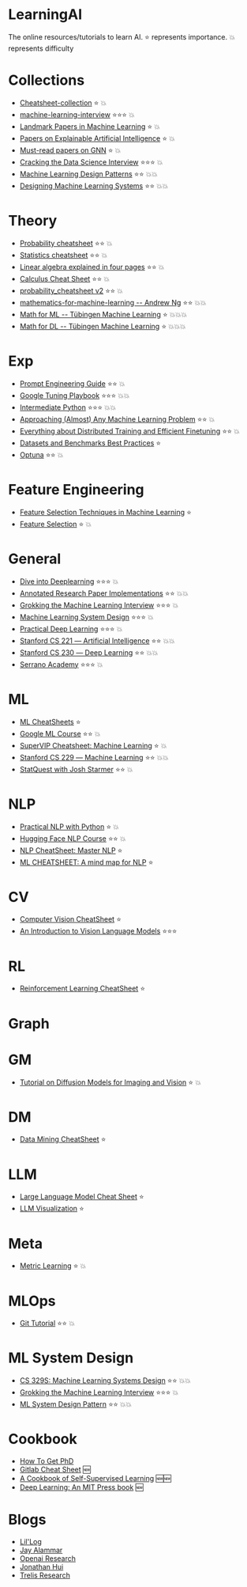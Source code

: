 # LearningAI
The online resources/tutorials to learn AI. ⭐ represents importance. 💥 represents difficulty

# Collections
* [Cheatsheet-collection](https://github.com/quanghuy0497/Cheatsheet-collection) ⭐  💥
* [machine-learning-interview](https://github.com/khangich/machine-learning-interview) ⭐⭐⭐  💥
* [Landmark Papers in Machine Learning](https://github.com/daturkel/learning-papers) ⭐  💥
* [Papers on Explainable Artificial Intelligence](https://github.com/anguyen8/XAI-papers) ⭐  💥
* [Must-read papers on GNN](https://github.com/thunlp/GNNPapers) ⭐  💥
* [Cracking the Data Science Interview](https://github.com/khanhnamle1994/cracking-the-data-science-interview/tree/master) ⭐⭐⭐  💥
* [Machine Learning Design Patterns](https://github.com/GoogleCloudPlatform/ml-design-patterns) ⭐⭐  💥💥
* [Designing Machine Learning Systems](https://github.com/chiphuyen/dmls-book) ⭐⭐  💥💥

# Theory
* [Probability cheatsheet](https://stanford.edu/~shervine/teaching/cme-106/cheatsheet-probability) ⭐⭐  💥
* [Statistics cheatsheet](https://stanford.edu/~shervine/teaching/cme-106/cheatsheet-statistics) ⭐⭐  💥
* [Linear algebra explained in four pages](https://souravsengupta.com/cds2016/lectures/Savov_Notes.pdf) ⭐⭐  💥
* [Calculus Cheat Sheet](https://tutorial.math.lamar.edu/pdf/Calculus_Cheat_Sheet_All.pdf) ⭐⭐  💥
* [probability_cheatsheet v2](https://static1.squarespace.com/static/54bf3241e4b0f0d81bf7ff36/t/55e9494fe4b011aed10e48e5/1441352015658/probability_cheatsheet.pdf) ⭐⭐  💥
* [mathematics-for-machine-learning -- Andrew Ng](https://www.bilibili.com/video/BV1Pg4y1X7Pa/) ⭐⭐  💥💥
* [Math for ML -- Tübingen Machine Learning](https://www.youtube.com/watch?v=PZwxF59DhYA&list=PL05umP7R6ij1a6KdEy8PVE9zoCv6SlHRS) ⭐  💥💥💥
* [Math for DL -- Tübingen Machine Learning](https://www.youtube.com/watch?v=gq0m_2Glz0g&list=PL05umP7R6ij0bo4UtMdzEJ6TiLOqj4ZCm) ⭐  💥💥💥

# Exp
* [Prompt Engineering Guide](https://www.promptingguide.ai/) ⭐⭐  💥
* [Google Tuning Playbook](https://github.com/google-research/tuning_playbook) ⭐⭐⭐  💥💥
* [Intermediate Python](https://docs.pythontab.com/interpy/) ⭐⭐⭐  💥💥
* [Approaching (Almost) Any Machine Learning Problem](https://docdrop.org/download_annotation_doc/AAAMLP-569to.pdf) ⭐⭐  💥
* [Everything about Distributed Training and Efficient Finetuning](https://sumanthrh.com/post/distributed-and-efficient-finetuning/) ⭐⭐  💥
* [Datasets and Benchmarks Best Practices](https://neuripsconf.medium.com/announcing-the-neurips-2021-datasets-and-benchmarks-track-644e27c1e66c/) ⭐
* [Optuna](https://github.com/optuna/optuna) ⭐⭐  💥

# Feature Engineering
* [Feature Selection Techniques in Machine Learning](https://www.kaggle.com/code/piyushagni5/feature-selection-techniques-in-machine-learning) ⭐
* [Feature Selection](https://www.youtube.com/watch?v=73SEn4TaCxs) ⭐ 💥

# General
* [Dive into Deeplearning](https://courses.d2l.ai/zh-v2/)  ⭐⭐⭐  💥
* [Annotated Research Paper Implementations](https://nn.labml.ai/index.html) ⭐⭐  💥💥
* [Grokking the Machine Learning Interview](https://www.educative.io/courses/grokking-the-machine-learning-interview) ⭐⭐⭐  💥
* [Machine Learning System Design](https://www.educative.io/courses/machine-learning-system-design) ⭐⭐⭐  💥
* [Practical Deep Learning](https://course.fast.ai/) ⭐⭐⭐  💥
* [Stanford CS 221 ― Artificial Intelligence](https://stanford.edu/~shervine/teaching/cs-221/) ⭐⭐  💥💥
* [Stanford CS 230 ― Deep Learning](https://stanford.edu/~shervine/teaching/cs-230/) ⭐⭐  💥💥
* [Serrano Academy](https://www.youtube.com/@SerranoAcademy) ⭐⭐⭐  💥

# ML
* [ML CheatSheets](https://sites.google.com/view/datascience-cheat-sheets/) ⭐
* [Google ML Course](https://developers.google.com/machine-learning) ⭐⭐ 💥
* [SuperVIP Cheatsheet: Machine Learning](https://sgfin.github.io/files/cheatsheets/cs229_2018_cheatsheet.pdf) ⭐  💥
* [Stanford CS 229 ― Machine Learning](https://stanford.edu/~shervine/teaching/cs-229/) ⭐⭐  💥💥
* [StatQuest with Josh Starmer](https://www.youtube.com/@statquest/featured) ⭐⭐ 💥

# NLP
* [Practical NLP with Python](https://www.nlplanet.org/course-practical-nlp/) ⭐  💥
* [Hugging Face NLP Course](https://huggingface.co/learn/nlp-course/) ⭐⭐  💥
* [NLP CheatSheet: Master NLP](https://www.kaggle.com/code/rftexas/nlp-cheatsheet-master-nlp)  ⭐
* [ML CHEATSHEET: A mind map for NLP](https://www.kaggle.com/code/rftexas/ml-cheatsheet-a-mind-map-for-nlp)  ⭐

# CV
* [Computer Vision CheatSheet](https://github.com/hagary/cv-cheatsheet/blob/master/cv-sheet.pdf)  ⭐
* [An Introduction to Vision Language Models](https://arxiv.org/pdf/2405.17247)  ⭐⭐⭐

# RL
* [Reinforcement Learning CheatSheet](https://github.com/linker81/Reinforcement-Learning-CheatSheet/blob/master/rl_cheatsheet.pdf)  ⭐

# Graph

# GM
* [Tutorial on Diffusion Models for Imaging and Vision](https://arxiv.org/pdf/2403.18103.pdf)  ⭐  💥

# DM
* [Data Mining CheatSheet](https://web.cs.ucla.edu/~patricia.xiao/files/CS145_Cheat_Sheet_Final.pdf)  ⭐

# LLM
* [Large Language Model Cheat Sheet](https://github.com/Abonia1/CheatSheet-LLM/blob/main/Large%20Language%20Model%20Cheat%20Sheet.pdf)  ⭐
* [LLM Visualization](https://bbycroft.net/llm)  ⭐

# Meta
* [Metric Learning](https://contrib.scikit-learn.org/metric-learn/introduction.html) ⭐  💥

# MLOps
* [Git Tutorial](https://www.bilibili.com/video/BV1wJ4m1u7te/?spm_id_from=333.788.top_right_bar_window_dynamic.content.click&vd_source=869cb7e1b21d276df4f7a13a62777aaf) ⭐⭐  💥

# ML System Design
* [CS 329S: Machine Learning Systems Design](https://stanford-cs329s.github.io/)  ⭐⭐  💥💥
* [Grokking the Machine Learning Interview](https://www.educative.io/courses/grokking-the-machine-learning-interview)  ⭐⭐⭐  💥
* [ML System Design Pattern](https://github.com/mercari/ml-system-design-pattern)  ⭐⭐  💥💥

# Cookbook
* [How To Get PhD](https://lahore.comsats.edu.pk/library/hub/How_to_get_PhD.pdf)
* [Gitlab Cheat Sheet](https://about.gitlab.com/images/press/git-cheat-sheet.pdf) 🆕
* [A Cookbook of Self-Supervised Learning](https://arxiv.org/pdf/2304.12210.pdf) 🆕🆕
* [Deep Learning: An MIT Press book](https://www.deeplearningbook.org/) 🆕

# Blogs
* [Lil'Log](https://lilianweng.github.io/)
* [Jay Alammar](https://jalammar.github.io/)
* [Openai Research](https://openai.com/news/)
* [Jonathan Hui](https://jonathan-hui.medium.com/)
* [Trelis Research](https://trelis.com/)

